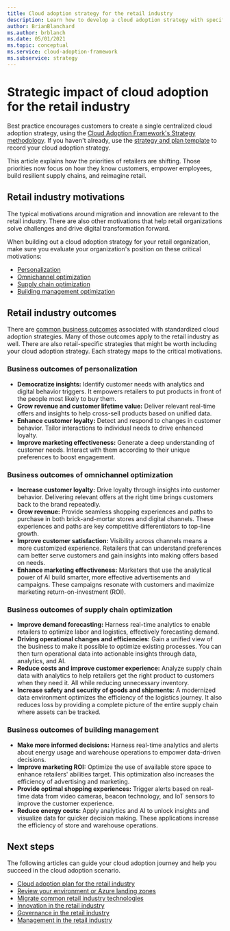 ```yaml
---
title: Cloud adoption strategy for the retail industry
description: Learn how to develop a cloud adoption strategy with specific considerations for the retail industry.
author: BrianBlanchard
ms.author: brblanch
ms.date: 05/01/2021
ms.topic: conceptual
ms.service: cloud-adoption-framework
ms.subservice: strategy
---
```


# Strategic impact of cloud adoption for the retail industry

Best practice encourages customers to create a single centralized cloud adoption strategy, using the [Cloud Adoption Framework's Strategy methodology](../../strategy/index.md). If you haven't already, use the [strategy and plan template](https://raw.githubusercontent.com/microsoft/CloudAdoptionFramework/master/plan/cloud-adoption-framework-strategy-and-plan-template.docx) to record your cloud adoption strategy.

This article explains how the priorities of retailers are shifting. Those priorities now focus on how they know customers, empower employees, build resilient supply chains, and reimagine retail.

## Retail industry motivations

The typical motivations around migration and innovation are relevant to the retail industry. There are also other motivations that help retail organizations solve challenges and drive digital transformation forward.

When building out a cloud adoption strategy for your retail organization, make sure you evaluate your organization's position on these critical motivations:

- [Personalization](./retail-personalization.md)
- [Omnichannel optimization](./retail-omnichannel-optimization.md)
- [Supply chain optimization](./retail-supply-chain-optimization.md)
- [Building management optimization](./retail-building-management-optimization.md)

## Retail industry outcomes

There are [common business outcomes](../../strategy/business-outcomes/index.md) associated with standardized cloud adoption strategies. Many of those outcomes apply to the retail industry as well. There are also retail-specific strategies that might be worth including your cloud adoption strategy. Each strategy maps to the critical motivations.

### Business outcomes of personalization

- **Democratize insights:** Identify customer needs with analytics and digital behavior triggers. It empowers retailers to put products in front of the people most likely to buy them.
- **Grow revenue and customer lifetime value:** Deliver relevant real-time offers and insights to help cross-sell products based on unified data.
- **Enhance customer loyalty:** Detect and respond to changes in customer behavior. Tailor interactions to individual needs to drive enhanced loyalty.
- **Improve marketing effectiveness:** Generate a deep understanding of customer needs. Interact with them according to their unique preferences to boost engagement.

### Business outcomes of omnichannel optimization

- **Increase customer loyalty:** Drive loyalty through insights into customer behavior. Delivering relevant offers at the right time brings customers back to the brand repeatedly.
- **Grow revenue:** Provide seamless shopping experiences and paths to purchase in both brick-and-mortar stores and digital channels. These experiences and paths are key competitive differentiators to top-line growth.
- **Improve customer satisfaction:** Visibility across channels means a more customized experience. Retailers that can understand preferences cam better serve customers and gain insights into making offers based on needs.
- **Enhance marketing effectiveness:** Marketers that use the analytical power of AI build smarter, more effective advertisements and campaigns. These campaigns resonate with customers and maximize marketing return-on-investment (ROI).

### Business outcomes of supply chain optimization

- **Improve demand forecasting:** Harness real-time analytics to enable retailers to optimize labor and logistics, effectively forecasting demand.
- **Driving operational changes and efficiencies:** Gain a unified view of the business to make it possible to optimize existing processes. You can then turn operational data into actionable insights through data, analytics, and AI.
- **Reduce costs and improve customer experience:** Analyze supply chain data with analytics to help retailers get the right product to customers when they need it. All while reducing unnecessary inventory.
- **Increase safety and security of goods and shipments:** A modernized data environment optimizes the efficiency of the logistics journey. It also reduces loss by providing a complete picture of the entire supply chain where assets can be tracked.

### Business outcomes of building management

- **Make more informed decisions:** Harness real-time analytics and alerts about energy usage and warehouse operations to empower data-driven decisions.
- **Improve marketing ROI:** Optimize the use of available store space to enhance retailers' abilities target. This optimization also increases the efficiency of advertising and marketing.
- **Provide optimal shopping experiences:** Trigger alerts based on real-time data from video cameras, beacon technology, and IoT sensors to improve the customer experience.
- **Reduce energy costs:** Apply analytics and AI to unlock insights and visualize data for quicker decision making. These applications increase the efficiency of store and warehouse operations.

## Next steps

The following articles can guide your cloud adoption journey and help you succeed in the cloud adoption scenario.

- [Cloud adoption plan for the retail industry](./plan.md)
- [Review your environment or Azure landing zones](./ready.md)
- [Migrate common retail industry technologies](./migrate.md)
- [Innovation in the retail industry](./innovate.md)
- [Governance in the retail industry](./govern.md)
- [Management in the retail industry](./manage.md)
